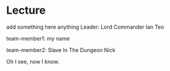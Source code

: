 # Lecture

add something here
anything
Leader: Lord Commander Ian Teo

team-member1: my name

team-member2: Slave In The Dungeon Nick

Oh I see, now I know.


